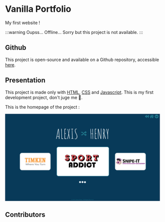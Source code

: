<script setup>
import { VPTeamMembers } from 'vitepress/theme'

const additionalsMembers = []

const members = [
	...additionalsMembers,
  {
		avatar: "https://github.com/AlxisHenry.png",
		name: "Alexis Henry",
		title: "Contributor",
		links: [
			{ icon: "github", link: "https://github.com/Alxishenry" },
			{
				icon: "linkedin",
				link: "https://www.linkedin.com/in/alexishenry03",
			},
  	],
  },
];

</script>

# Vanilla Portfolio <Badge type="warning" text="v1.0.0" />

My first website !

:::warning Oupss... 
Offline... Sorry but this project is not available.
:::

## Github

This project is open-source and available on a Github repository, accessible [here](https://github.com/AlxisHenry/alexishenry.eu/tree/v1.0.0). 

## Presentation

This project is made only with [HTML](https://developer.mozilla.org/fr/docs/Web/HTML), [CSS](https://www.w3.org/Style/CSS/Overview.en.html) and [Javascript](https://www.javascript.com/). This is my first development project, don't juge me 🙈.

This is the homepage of the project :

![img](/static/vanilla-portfolio-home.png)

## Contributors

<VPTeamMembers size="medium" :members="members" />
